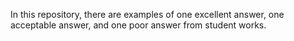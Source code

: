 In this repository, there are examples of one excellent answer, one acceptable answer, and one poor answer from student works.
